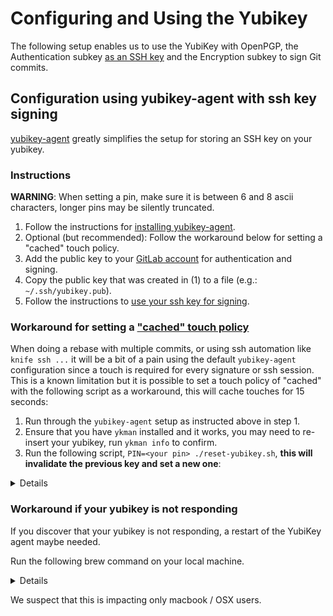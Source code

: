 # Configuring and Using the Yubikey

The following setup enables us to use the YubiKey with OpenPGP, the Authentication subkey [as an SSH key](https://developers.yubico.com/PGP/SSH_authentication/) and the Encryption subkey to sign Git commits.

## Configuration using yubikey-agent with ssh key signing

[yubikey-agent](https://github.com/FiloSottile/yubikey-agent) greatly simplifies the setup for storing an SSH key on your yubikey.

### Instructions

**WARNING**: When setting a pin, make sure it is between 6 and 8 ascii characters, longer pins may be silently truncated.

1. Follow the instructions for [installing yubikey-agent](https://github.com/FiloSottile/yubikey-agent#installation).
1. Optional (but recommended): Follow the workaround below for setting a "cached" touch policy.
1. Add the public key to your [GitLab account](https://gitlab.com/-/profile/keys) for authentication and signing.
1. Copy the public key that was created in (1) to a file (e.g.: `~/.ssh/yubikey.pub`).
1. Follow the instructions to [use your ssh key for signing](https://docs.gitlab.com/ee/user/project/repository/ssh_signed_commits/#configure-git-to-sign-commits-with-your-ssh-key).

### Workaround for setting a ["cached" touch policy](https://docs.yubico.com/yesdk/users-manual/application-piv/pin-touch-policies.html)

When doing a rebase with multiple commits, or using ssh automation like `knife ssh ...` it will be a bit of a pain using the default `yubikey-agent` configuration since a touch is required for every signature or ssh session.
This is a known limitation but it is possible to set a touch policy of "cached" with the following script as a workaround, this will cache touches for 15 seconds:

1. Run through the `yubikey-agent` setup as instructed above in step 1.
1. Ensure that you have `ykman` installed and it works, you may need to re-insert your yubikey, run `ykman info` to confirm.
1. Run the following script, `PIN=<your pin> ./reset-yubikey.sh`, **this will invalidate the previous key and set a new one**:

<details>

```bash
#!/usr/bin/env bash

# Resets yubikey with a cached touch policy, cribbed from
# https://github.com/FiloSottile/yubikey-agent/issues/95#issuecomment-904101391

set -e

PIN=${PIN:-000000}

read -rp "THIS WILL RESET YOUR YUBIKEY WITH PIN=$PIN, type "CTRL+C" to cancel"

# Reset PIV module
ykman piv reset -f

# Using PIN $PIN just for the sake of example, ofc.
ykman piv access change-pin -P 123456 -n $PIN
# Set the same PUK
ykman piv access change-puk -p 12345678 -n $PIN
# Store management key on the device, protect by pin
ykman piv access change-management-key -P $PIN -p

# Generate a key in slot 9a
ykman piv keys generate --pin=$PIN -a ECCP256 --pin-policy=ONCE --touch-policy=CACHED 9a /var/tmp/pkey.pub
# Generate cert
ykman piv certificates generate --subject="CN=SSH Name+O=yubikey-agent+OU=0.1.5" --valid-days=10950  9a /var/tmp/pkey.pub

# Read the public key and use it as you normally would
ssh-add -L
```

</details>

### Workaround if your yubikey is not responding 

If you discover that your yubikey is not responding, a restart of the YubiKey agent maybe needed. 

Run the following brew command on your local machine.

<details>

brew services restart yubikey-agent

</details>

We suspect that this is impacting only macbook / OSX users.
